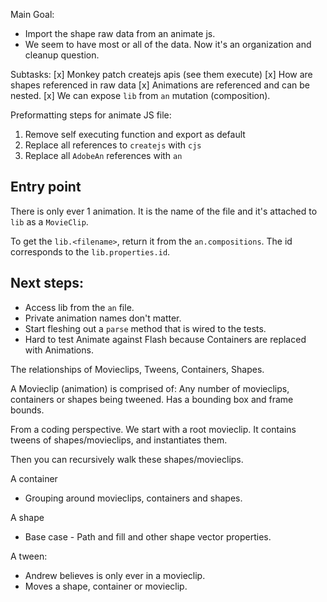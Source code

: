 Main Goal:
 - Import the shape raw data from an animate js.
 - We seem to have most or all of the data. Now it's an organization and cleanup question.


Subtasks:
 [x] Monkey patch createjs apis (see them execute)
 [x] How are shapes referenced in raw data
 [x] Animations are referenced and can be nested.
 [x] We can expose `lib` from `an` mutation (composition).


 Preformatting steps for animate JS file:
 
 1. Remove self executing function and export as default
 1. Replace all references to `createjs` with `cjs`
 1. Replace all `AdobeAn` references with `an`


## Entry point

There is only ever 1 animation.
It is the name of the file and it's attached to `lib` as a `MovieClip`.

To get the `lib.<filename>`, return it from the `an.compositions`. The id corresponds to the `lib.properties.id`.


## Next steps:

 - Access lib from the `an` file.
 - Private animation names don't matter.
 - Start fleshing out a `parse` method that is wired to the tests.
 - Hard to test Animate against Flash because Containers are replaced with Animations.



The relationships of Movieclips, Tweens, Containers, Shapes.

A Movieclip (animation) is comprised of:
  Any number of movieclips, containers or shapes being tweened.
  Has a bounding box and frame bounds.

  From a coding perspective. We start with a root movieclip.
  It contains tweens of shapes/movieclips, and instantiates them.
  
  Then you can recursively walk these shapes/movieclips.

A container
  - Grouping around movieclips, containers and shapes.

A shape
 - Base case - Path and fill and other shape vector properties.

A tween:
 - Andrew believes is only ever in a movieclip.
 - Moves a shape, container or movieclip.
